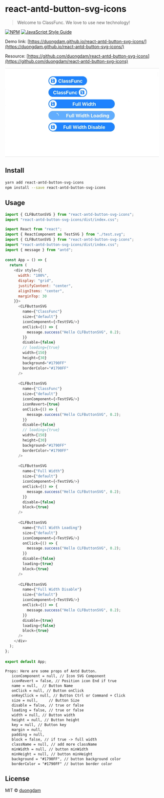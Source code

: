 # react-antd-button-svg-icons

> Welcome to ClassFunc. We love to use new technology!

[![NPM](https://img.shields.io/npm/v/react-antd-button-svg-icons.svg)](https://www.npmjs.com/package/react-antd-button-svg-icons) [![JavaScript Style Guide](https://img.shields.io/badge/code_style-standard-brightgreen.svg)](https://standardjs.com)

Demo
link: [https://duongdam.github.io/react-antd-button-svg-icons/](https://duongdam.github.io/react-antd-button-svg-icons/)

Resource: [https://github.com/duongdam/react-antd-button-svg-icons](https://github.com/duongdam/react-antd-button-svg-icons)

![plot](buttonNPM.gif)

## Install

```bash
yarn add react-antd-button-svg-icons
npm install --save react-antd-button-svg-icons
```

## Usage

```js
import { CLFButtonSVG } from "react-antd-button-svg-icons";
import "react-antd-button-svg-icons/dist/index.css";
```

```js
import React from "react";
import { ReactComponent as TestSVG } from "./test.svg";
import { CLFButtonSVG } from "react-antd-button-svg-icons";
import "react-antd-button-svg-icons/dist/index.css";
import { message } from "antd";

const App = () => {
  return (
    <div style={{
      width: "100%",
      display: "grid",
      justifyContent: "center",
      alignItems: "center",
      marginTop: 30
    }}>
      <CLFButtonSVG
        name={"ClassFunc"}
        size={"default"}
        iconComponent={<TestSVG/>}
        onClick={() => {
          message.success("Hello CLFButtonSVG", 0.2);
        }}
        disable={false}
        // loading={true}
        width={150}
        height={30}
        background="#1790FF"
        borderColor="#1790FF"
      />

      <CLFButtonSVG
        name={"ClassFunc"}
        size={"default"}
        iconComponent={<TestSVG/>}
        iconRevert={true}
        onClick={() => {
          message.success("Hello CLFButtonSVG", 0.2);
        }}
        disable={false}
        // loading={true}
        width={150}
        height={30}
        background="#1790FF"
        borderColor="#1790FF"
      />

      <CLFButtonSVG
        name={"Full Width"}
        size={"default"}
        iconComponent={<TestSVG/>}
        onClick={() => {
          message.success("Hello CLFButtonSVG", 0.2);
        }}
        disable={false}
        block={true}
      />

      <CLFButtonSVG
        name={"Full Width Loading"}
        size={"default"}
        iconComponent={<TestSVG/>}
        onClick={() => {
          message.success("Hello CLFButtonSVG", 0.2);
        }}
        disable={false}
        loading={true}
        block={true}
      />

      <CLFButtonSVG
        name={"Full Width Disable"}
        size={"default"}
        iconComponent={<TestSVG/>}
        onClick={() => {
          message.success("Hello CLFButtonSVG", 0.2);
        }}
        disable={true}
        loading={false}
        block={true}
      />
    </div>
  );
};

export default App;

```

```text
Props: Here are some props of Antd Button.
   iconComponent = null, // Icon SVG Component
   iconRevert = false, // Position icon End if true
   name = null,  // Button Name
   onClick = null, // Button onClick
   onKeyClick = null, // Button Ctrl or Command + Click
   size = null,     // Button Size
   disable = false, // true or false
   loading = false, // true or false
   width = null, // Button width
   height = null, // Button height
   key = null, // Button key
   margin = null,
   padding = null,
   block = false, // if true -> full width
   className = null, // add more className
   minWidth = null, // button minWidth
   minHeight = null, // button minHeight
   background = "#1790FF", // button background color
   borderColor = "#1790FF" // button border color
```

## License

MIT © [duongdam](https://github.com/duongdam)
